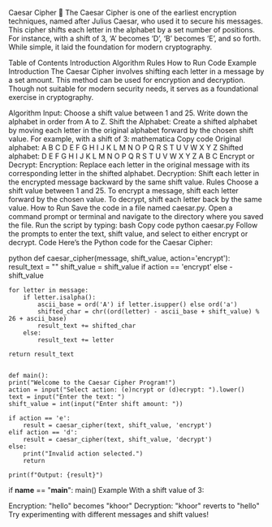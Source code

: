 Caesar Cipher 🔐
The Caesar Cipher is one of the earliest encryption techniques, named after Julius Caesar, who used it to secure his messages. This cipher shifts each letter in the alphabet by a set number of positions. For instance, with a shift of 3, ‘A’ becomes ‘D’, ‘B’ becomes ‘E’, and so forth. While simple, it laid the foundation for modern cryptography.

Table of Contents
Introduction
Algorithm
Rules
How to Run
Code
Example
Introduction
The Caesar Cipher involves shifting each letter in a message by a set amount. This method can be used for encryption and decryption. Though not suitable for modern security needs, it serves as a foundational exercise in cryptography.

Algorithm
Input:
Choose a shift value between 1 and 25.
Write down the alphabet in order from A to Z.
Shift the Alphabet:
Create a shifted alphabet by moving each letter in the original alphabet forward by the chosen shift value. For example, with a shift of 3:
mathematica
Copy code
Original alphabet: A B C D E F G H I J K L M N O P Q R S T U V W X Y Z
Shifted alphabet:  D E F G H I J K L M N O P Q R S T U V W X Y Z A B C
Encrypt or Decrypt:
Encryption: Replace each letter in the original message with its corresponding letter in the shifted alphabet.
Decryption: Shift each letter in the encrypted message backward by the same shift value.
Rules
Choose a shift value between 1 and 25.
To encrypt a message, shift each letter forward by the chosen value.
To decrypt, shift each letter back by the same value.
How to Run
Save the code in a file named caesar.py.
Open a command prompt or terminal and navigate to the directory where you saved the file.
Run the script by typing:
bash
Copy code
python caesar.py
Follow the prompts to enter the text, shift value, and select to either encrypt or decrypt.
Code
Here’s the Python code for the Caesar Cipher:

python
def caesar_cipher(message, shift_value, action='encrypt'):
    result_text = ""
    shift_value = shift_value if action == 'encrypt' else -shift_value

    for letter in message:
        if letter.isalpha():
            ascii_base = ord('A') if letter.isupper() else ord('a')
            shifted_char = chr((ord(letter) - ascii_base + shift_value) % 26 + ascii_base)
            result_text += shifted_char
        else:
            result_text += letter

    return result_text


    def main():
    print("Welcome to the Caesar Cipher Program!")
    action = input("Select action: (e)ncrypt or (d)ecrypt: ").lower()
    text = input("Enter the text: ")
    shift_value = int(input("Enter shift amount: "))

    if action == 'e':
        result = caesar_cipher(text, shift_value, 'encrypt')
    elif action == 'd':
        result = caesar_cipher(text, shift_value, 'decrypt')
    else:
        print("Invalid action selected.")
        return

    print(f"Output: {result}")


if __name__ == "__main__":
    main()
Example
With a shift value of 3:

Encryption: "hello" becomes "khoor"
Decryption: "khoor" reverts to "hello"
Try experimenting with different messages and shift values!
